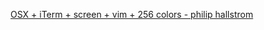 ---
layout: post
wordpress_id: 395
wordpress_url: http://noesbueno.com/archives/395
date: '2009-12-31 15:00:24 -0600'
date_gmt: '2009-12-31 20:00:24 -0600'
body: |
  <p><a href="http://pjkh.com/articles/2008/07/09/osx-iterm-screen-vim-256-colors">OSX + iTerm + screen + vim + 256 colors - philip hallstrom</a></p>
---